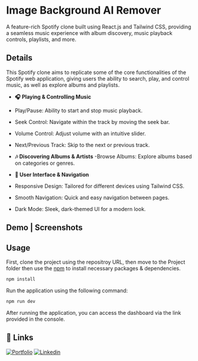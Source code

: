 # Image Background AI Remover

A feature-rich Spotify clone built using React.js and Tailwind CSS, providing a seamless music experience with album discovery, music playback controls, playlists, and more.



## Details

This Spotify clone aims to replicate some of the core functionalities of the Spotify web application, giving users the ability to search, play, and control music, as well as explore albums and playlists.

- **🎧 Playing & Controlling Music**
- Play/Pause: Ability to start and stop music playback.
- Seek Control: Navigate within the track by moving the seek bar.
- Volume Control: Adjust volume with an intuitive slider.
- Next/Previous Track: Skip to the next or previous track.

- **🎶 Discovering Albums & Artists**
-Browse Albums: Explore albums based on categories or genres.

- **🌈 User Interface & Navigation**
- Responsive Design: Tailored for different devices using Tailwind CSS.
- Smooth Navigation: Quick and easy navigation between pages.
- Dark Mode: Sleek, dark-themed UI for a modern look.

## Demo | Screenshots


## Usage

First, clone the project using the repositroy URL, then move to the Project folder then use the [npm](https://www.npmjs.com/) to install necessary packages & dependencies.

```bash
npm install
```

Run the application using the following command:

```bash
npm run dev
```

After running the application, you can access the dashboard via the link provided in the console.

## 🔗 Links

[![Portfolio](https://img.shields.io/badge/my_portfolio-000?style=for-the-badge&logo=ko-fi&logoColor=white)](https://akhatarmourad.github.io/portfolio/)
[![Linkedin](https://img.shields.io/badge/linkedin-0A66C2?style=for-the-badge&logo=linkedin&logoColor=white)](https://www.linkedin.com/in/akhatarmourad/)